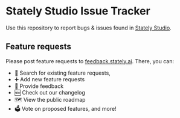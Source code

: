 # Stately Studio Issue Tracker

Use this repository to report bugs & issues found in [Stately Studio](https://stately.ai/editor).

## Feature requests

Please post feature requests to [feedback.stately.ai](https://feedback.stately.ai). There, you can:

- 🔎 Search for existing feature requests, 
- ➕ Add new feature requests
- 💬 Provide feedback
- 🆕 Check out our changelog
- 🗺️ View the public roadmap
- 🗳️ Vote on proposed features, and more!
